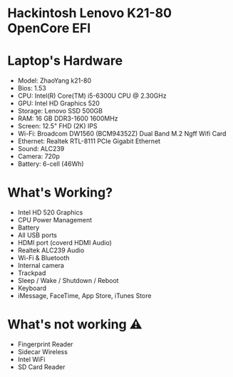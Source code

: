 # Hackintosh Lenovo K21-80 OpenCore EFI

# Laptop's Hardware
+ Model: ZhaoYang k21-80
+ Bios: 1.53
+ CPU: Intel(R) Core(TM) i5-6300U CPU @ 2.30GHz
+ GPU: Intel HD Graphics 520
+ Storage: Lenovo SSD 500GB
+ RAM: 16 GB DDR3-1600 1600MHz
+ Screen: 12.5" FHD (2K) IPS
+ Wi-Fi: Broadcom DW1560 (BCM94352Z) Dual Band M.2 Ngff Wifi Card
+ Ethernet: Realtek RTL-8111 PCIe Gigabit Ethernet
+ Sound: ALC239
+ Camera: 720p
+ Battery: 6-cell (46Wh)
# What's Working?
+ Intel HD 520 Graphics
+ CPU Power Management
+ Battery
+ All USB ports
+ HDMI port (coverd HDMI Audio)
+ Realtek ALC239 Audio
+ Wi-Fi & Bluetooth 
+ Internal camera
+ Trackpad
+ Sleep / Wake / Shutdown / Reboot 
+ Keyboard
+ iMessage, FaceTime, App Store, iTunes Store
# What's not working ⚠️
+ Fingerprint Reader
+ Sidecar Wireless
+ Intel WiFi
+ SD Card Reader
